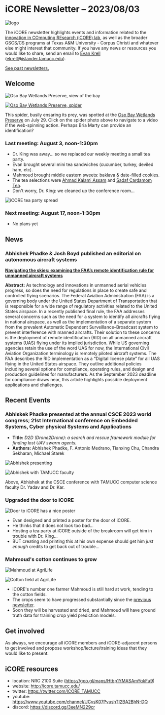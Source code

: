 # iCORE Newsletter – 2023/08/03

![logo](../img/logo_plain_sm.jpg)

The iCORE newsletter highlights events and information related to the [innovation in COmputing REsearch (iCORE) lab](https://icore.tamucc.edu/),
as well as the broader GSCS/CS programs at Texas A&M University - Corpus Christi and whatever else might interest that community.
If you have any news or resources you would like to share, send an email to [Evan Krell](https://scholar.google.com/citations?user=jLuwYGAAAAAJ&hl=en) (ekrell@islander.tamucc.edu).

[See past newsletters.](https://github.com/ekrell/icore_website/tree/main/news)

## Welcome

![Oso Bay Wetlands Preserve, view of the bay](../img/oso_july2023_1.png)

[![Oso Bay Wetlands Preserve, spider](../img/oso_july2023_2.png)](https://youtu.be/IBhKWTvV1qs)

This spider, busily ensaring its prey, was spotted at the [Oso Bay Wetlands Preserve](https://www.cctexas.com/parks/services/general-government/oso-bay-wetlands-preserve-learning-center) on July 29. Click on the spider photo above to navigate to a video if the web-spinning action. Perhaps Bria Marty can provide an identification?

### Last meeting: August 3, noon-1:30pm

- Dr. King was away... so we replaced our weekly meeting a small tea party.
- Evan brought several mini tea sandwiches (cucumber, turkey, deviled ham, etc).
- Mahmoud brought middle eastern sweets: baklava & date-filled cookies.
- The tea selections were [Ahmad Kalami Assam](https://www.sadaf.com/products/ahmad-kalami-assam-tea-44-7804?variant=39729262067918&currency=USD&utm_source=google&utm_medium=organic&utm_campaign=shopping&utm_content=Ahmad+Kalami+Assam+Tea+16+oz.&gclid=Cj0KCQjwoK2mBhDzARIsADGbjeoqCh3sgGWz8xyoJKEh7y8CnG2s2LtyKOut7HnKMZWX6My50kiVoOcaAsoAEALw_wcB) and [Sadaf Cardamom Tea](https://www.sadaf.com/collections/loose-leaf-tea/products/sadaf-special-blend-cardamom-tea-44-6154).
- Don't worry, Dr. King: we cleaned up the conference room...

![iCORE tea party spread](../img/icore_tea.png)

### Next meeting: August 17, noon-1:30pm

- No plans yet

## News

### Abhishek Phadke & Josh Boyd published an editorial on autonomous aircraft systems

**[Navigating the skies: examining the FAA’s remote identification rule for unmanned aircraft systems](https://cdnsciencepub.com/doi/10.1139/dsa-2023-0029)**

**Abstract:**  As technology and innovations in unmanned aerial vehicles progress, so does the need for regulations in place to create safe and controlled flying scenarios. The Federal Aviation Administration (FAA) is a governing body under the United States Department of Transportation that is responsible for a wide range of regulatory activities related to the United States airspace. In a recently published final rule, the FAA addresses several concerns such as the need for a system to identify all aircrafts flying in national airspace, as well as the implementation of a separate system from the prevalent Automatic Dependent Surveillance–Broadcast system to prevent interference with manned aircrafts. Their solution to these concerns is the deployment of remote identification (RID) on all unmanned aircraft systems (UAS) flying under its implied jurisdiction. While US governing agencies retain the use of the word UAS for now, the International Civil Aviation Organization terminology is remotely piloted aircraft systems. The FAA describes the RID implementation as a “Digital license plate” for all UAS flying in the United States airspace. They outline additional policies including several options for compliance, operating rules, and design and production guidelines for manufacturers. As the September 2023 deadline for compliance draws near, this article highlights possible deployment applications and challenges.

## Recent Events

### Abhiskek Phadke presented at the **annual CSCE 2023 world congress; 21st International conference on Embedded Systems, Cyber physical Systems and Applications**

- **Title:** _D2D (Drone2Drone): a search and rescue framework module for finding lost UAV swarm agents._
- **Authors:** Abhishek Phadke, F. Antonio Medrano, Tianxing Chu, Chandra Sekharan, Michael Starek

![Abhishek presenting](../img/csce2023_1.png)

![Abhishek with TAMUCC faculty](../img/csce2023_2.png)

Above, Abhishek at the CSCE conference with TAMUCC computer science faculty Dr. Yadav and Dr. Kar. 

### Upgraded the door to iCORE

![Door to iCORE has a nice poster](../img/icore_door.png)

- Evan designed and printed a poster for the door of iCORE.
- He thinks that it does not look too bad...
- Hosting a tea party at iCORE outside of the breakroom will get him in trouble with Dr. King...
- BUT creating and printing this at his own expense should get him _just enough_ credits to get back out of trouble...

### Mahmoud's cotton continues to grow

![Mahmoud at AgriLife](../img/cotton_1.png)

![Cotton field at AgriLife](../img/cotton_2.png)

- iCORE's number one farmer Mahmoud is still hard at work, tending to the cotton fields.
- The crops seem to have progressed substantially since the [previous newsletter]().
- Soon they will be harvested and dried, and Mahmoud will have ground truth data for training crop yield prediction models.

## Get involved

As always, we encourage all iCORE members and iCORE-adjacent persons to get involved and propose workshop/lecture/training ideas that they would like to present.

## iCORE resources

- location: NRC 2100 Suite (https://goo.gl/maps/Htbp1YMASAmYqkFu9)
- website: http://icore.tamucc.edu/
- twitter: https://twitter.com/ICORE_TAMUCC
- youtube: https://www.youtube.com/channel/UCvsK07PvushTI2BA2BhN-DQ
- discord: https://discord.gg/3eeMN229cr

